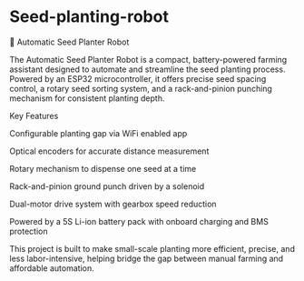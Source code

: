 # Seed-planting-robot
🌱 Automatic Seed Planter Robot

The Automatic Seed Planter Robot is a compact, battery-powered farming assistant designed to automate and streamline the seed planting process. Powered by an ESP32 microcontroller, it offers precise seed spacing control, a rotary seed sorting system, and a rack-and-pinion punching mechanism for consistent planting depth.

Key Features

Configurable planting gap via WiFi enabled app

Optical encoders for accurate distance measurement

Rotary mechanism to dispense one seed at a time

Rack-and-pinion ground punch driven by a solenoid

Dual-motor drive system with gearbox speed reduction

Powered by a 5S Li-ion battery pack with onboard charging and BMS protection

This project is built to make small-scale planting more efficient, precise, and less labor-intensive, helping bridge the gap between manual farming and affordable automation.
